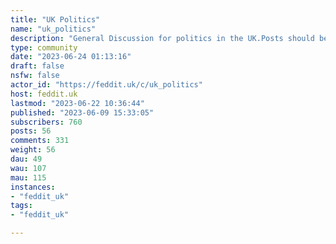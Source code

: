 ```yaml
---
title: "UK Politics" 
name: "uk_politics"
description: "General Discussion for politics in the UK.Posts should be related to UK-centric politics, and either a link to reputable news source, or a text discussion."
type: community
date: "2023-06-24 01:13:16"
draft: false
nsfw: false
actor_id: "https://feddit.uk/c/uk_politics"
host: feddit.uk
lastmod: "2023-06-22 10:36:44"
published: "2023-06-09 15:33:05"
subscribers: 760
posts: 56
comments: 331
weight: 56
dau: 49
wau: 107
mau: 115
instances:
- "feddit_uk"
tags: 
- "feddit_uk"

---
```

